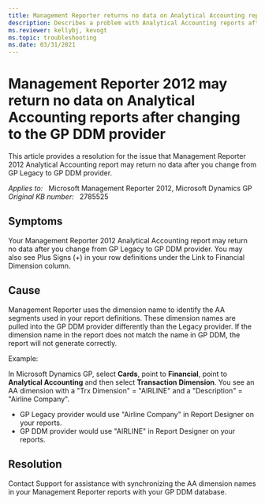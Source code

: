 ```yaml
---
title: Management Reporter returns no data on Analytical Accounting reports
description: Describes a problem with Analytical Accounting reports after you change to the GP DDM provider.
ms.reviewer: kellybj, kevogt
ms.topic: troubleshooting
ms.date: 03/31/2021
---
```

# Management Reporter 2012 may return no data on Analytical Accounting reports after changing to the GP DDM provider

This article provides a resolution for the issue that Management Reporter 2012 Analytical Accounting report may return no data after you change from GP Legacy to GP DDM provider.

_Applies to:_ &nbsp; Microsoft Management Reporter 2012, Microsoft Dynamics GP  
_Original KB number:_ &nbsp; 2785525

## Symptoms

Your Management Reporter 2012 Analytical Accounting report may return no data after you change from GP Legacy to GP DDM provider. You may also see Plus Signs (+) in your row definitions under the Link to Financial Dimension column.

## Cause

Management Reporter uses the dimension name to identify the AA segments used in your report definitions. These dimension names are pulled into the GP DDM provider differently than the Legacy provider. If the dimension name in the report does not match the name in GP DDM, the report will not generate correctly.

Example:

In Microsoft Dynamics GP, select **Cards**, point to **Financial**, point to **Analytical Accounting** and then select **Transaction Dimension**. You see an AA dimension with a "Trx Dimension" = "AIRLINE" and a "Description" = "Airline Company".

- GP Legacy provider would use "Airline Company" in Report Designer on your reports.
- GP DDM provider would use "AIRLINE" in Report Designer on your reports.

## Resolution

Contact Support for assistance with synchronizing the AA dimension names in your Management Reporter reports with your GP DDM database.

